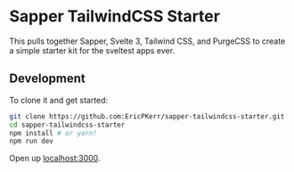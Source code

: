 # Sapper TailwindCSS Starter

This pulls together Sapper, Svelte 3, Tailwind CSS, and PurgeCSS to create a simple starter kit for the sveltest apps ever.

## Development

To clone it and get started:

```bash
git clone https://github.com:EricPKerr/sapper-tailwindcss-starter.git
cd sapper-tailwindcss-starter
npm install # or yarn!
npm run dev
```

Open up [localhost:3000](http://localhost:3000).
